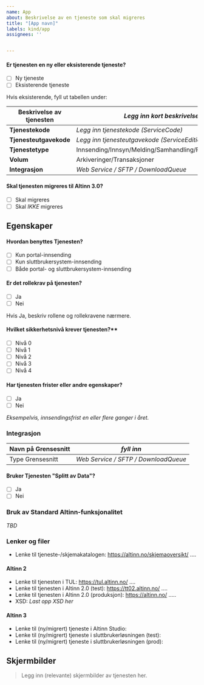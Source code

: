 ```yaml
---
name: App
about: Beskrivelse av en tjeneste som skal migreres
title: "[App navn]"
labels: kind/app
assignees: ''


---
```


#### Er tjenesten en ny eller eksisterende tjeneste?
- [ ] Ny tjeneste
- [ ] Eksisterende tjeneste
 
 Hvis eksisterende, fyll ut tabellen under:
 
 | Beskrivelse av tjenesten | _Legg inn kort beskrivelse_ |
| ------------- | ------------- |
| **Tjenestekode** | _Legg inn tjenestekode (ServiceCode)_  |
| **Tjenesteutgavekode**  |  _Legg inn tjenesteutgavekode (ServiceEditionCode)_ |
| **Tjenestetype**  | Innsending/Innsyn/Melding/Samhandling/Formidling/Annen  |
| **Volum**  | Arkiveringer/Transaksjoner  |
| **Integrasjon**  | _Web Service / SFTP / DownloadQueue_ |
 
#### Skal tjenesten migreres til Altinn 3.0?
- [ ] Skal migreres 
- [ ] Skal _IKKE_ migreres

## Egenskaper

#### Hvordan benyttes Tjenesten?
- [ ] Kun portal-innsending
- [ ] Kun sluttbrukersystem-innsending
- [ ] Både portal- og sluttbrukersystem-innsending

#### Er det rollekrav på tjenesten?
- [ ] Ja
- [ ] Nei

Hvis Ja, beskriv rollene og rollekravene nærmere.

#### Hvilket sikkerhetsnivå krever tjenesten?**
- [ ] Nivå 0
- [ ] Nivå 1
- [ ] Nivå 2
- [ ] Nivå 3
- [ ] Nivå 4

#### Har tjenesten frister eller andre egenskaper?
- [ ] Ja
- [ ] Nei

_Eksempelvis, innsendingsfrist en eller flere ganger i året._

### Integrasjon

| Navn på Grensesnitt| _fyll inn_ |
| ------------- | ------------- |
|Type Grensesnitt| _Web Service / SFTP / DownloadQueue_  |


#### Bruker Tjenesten "Splitt av Data"?
- [ ] Ja
- [ ] Nei

### Bruk av Standard Altinn-funksjonalitet
_TBD_

### Lenker og filer

- Lenke til tjeneste-/skjemakatalogen: https://altinn.no/skjemaoversikt/ ....

#### Altinn 2
- Lenke til tjenesten i TUL: https://tul.altinn.no/ ....
- Lenke til tjenesten i Altinn 2.0 (test): https://tt02.altinn.no/ ....
- Lenke til tjenesten i Altinn 2.0 (produksjon): https://altinn.no/ .....
- XSD: _Last opp XSD her_

#### Altinn 3
- Lenke til (ny/migrert) tjeneste i Altinn Studio:
- Lenke til (ny/migrert) tjeneste i sluttbrukerløsningen (test):
- Lenke til (ny/migrert) tjeneste i sluttbrukerløsningen (prod):

## Skjermbilder
> Legg inn (relevante) skjermbilder av tjenesten her.
